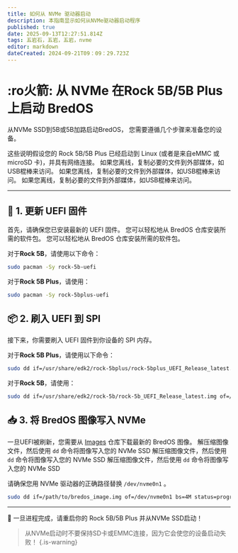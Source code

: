 ```yaml
---
title: 如何从 NVMe 驱动器启动
description: 本指南显示如何从NVMe驱动器启动程序
published: true
date: 2025-09-13T12:27:51.814Z
tags: 五岩石，五岩，五岩，nvme
editor: markdown
dateCreated: 2024-09-21T09：09：29.723Z
---
```


# :ro火箭: 从 NVMe 在Rock 5B/5B Plus 上启动 BredOS

从NVMe SSD到5B或5B加路启动BredOS， 您需要遵循几个步骤来准备您的设备。

这些说明假设您的 Rock 5B/5B Plus 已经启动到 Linux (或者是来自eMMC 或 microSD 卡)，并具有网络连接。 如果您离线，复制必要的文件到外部媒体，如USB棍棒来访问。 如果您离线，复制必要的文件到外部媒体，如USB棍棒来访问。 如果您离线，复制必要的文件到外部媒体，如USB棍棒来访问。

---

## 🔄 1. 更新 UEFI 固件

首先，请确保您已安装最新的 UEFI 固件。 您可以轻松地从 BredOS 仓库安装所需的软件包。 您可以轻松地从 BredOS 仓库安装所需的软件包。

对于**Rock 5B**，请使用以下命令：

```bash
sudo pacman -Sy rock-5b-uefi
```

对于**Rock 5B Plus**，请使用：

```bash
sudo pacman -Sy rock-5bplus-uefi
```

## 📦 2. 刷入 UEFI 到 SPI

接下来，你需要刷入 UEFI 固件到你设备的 SPI 内存。

对于**Rock 5B Plus**，请使用以下命令：

```bash
sudo dd if=/usr/share/edk2/rock-5bplus/rock-5bplus_UEFI_Release_latest.img of=/dev/mtdblock0 bs=512 skip=64 seek=64 conv=notrunc
```

对于**Rock 5B**，请使用：

```bash
sudo dd if=/usr/share/edk2/rock-5b/rock-5b_UEFI_Release_latest.img of=/dev/mtdblock0 bs=512 skip=64 seek=64 conv=notrunc
```

## 📥 3. 将 BredOS 图像写入 NVMe

一旦UEFI被刷新，您需要从 [Images](https://github.com/BredOS/images/releases) 仓库下载最新的 BredOS 图像。 解压缩图像文件，然后使用 `dd` 命令将图像写入您的 NVMe SSD 解压缩图像文件，然后使用 `dd` 命令将图像写入您的 NVMe SSD 解压缩图像文件，然后使用 `dd` 命令将图像写入您的 NVMe SSD

请确保您用 NVMe 驱动器的正确路径替换 `/dev/nvme0n1` 。

```bash
sudo dd if=/path/to/bredos_image.img of=/dev/nvme0n1 bs=4M status=progress
```

---

🎉 一旦进程完成，请重启你的 Rock 5B/5B Plus 并从NVMe SSD启动！

> 从NVMe启动时不要保持SD卡或EMMC连接，因为它会使您的设备启动失败！
> {.is-warning}

